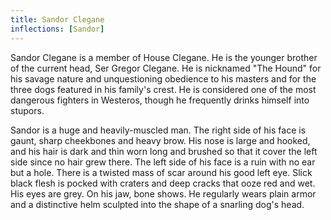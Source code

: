 ```yaml
---
title: Sandor Clegane
inflections: [Sandor]
---
```


Sandor Clegane is a member of House Clegane. He is the younger brother of the current head, Ser Gregor Clegane. He is nicknamed "The Hound" for his savage nature and unquestioning obedience to his masters and for the three dogs featured in his family's crest. He is considered one of the most dangerous fighters in Westeros, though he frequently drinks himself into stupors.

Sandor is a huge and heavily-muscled man. The right side of his face is gaunt, sharp cheekbones and heavy brow. His nose is large and hooked, and his hair is dark and thin worn long and brushed so that it cover the left side since no hair grew there. The left side of his face is a ruin with no ear but a hole. There is a twisted mass of scar around his good left eye. Slick black flesh is pocked with craters and deep cracks that ooze red and wet. His eyes are grey. On his jaw, bone shows. He regularly wears plain armor and a distinctive helm sculpted into the shape of a snarling dog's head.


